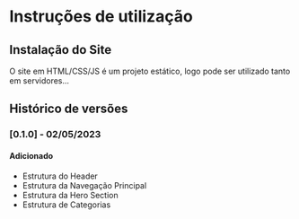 # Instruções de utilização

## Instalação do Site

O site em HTML/CSS/JS é um projeto estático, logo pode ser utilizado tanto em servidores...

## Histórico de versões

### [0.1.0] - 02/05/2023
#### Adicionado
- Estrutura do Header
- Estrutura da Navegação Principal
- Estrutura da Hero Section
- Estrutura de Categorias
